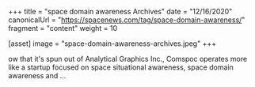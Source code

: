 +++
title = "space domain awareness Archives"
date = "12/16/2020"
canonicalUrl = "https://spacenews.com/tag/space-domain-awareness/"
fragment = "content"
weight = 10

[asset]
    image = "space-domain-awareness-archives.jpeg"
+++

ow that it's spun out of Analytical Graphics Inc., Comspoc operates more 
like a startup focused on space situational awareness, space domain 
awareness and ...
